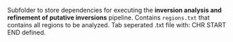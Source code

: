 Subfolder to store dependencies for executing the **inversion analysis and refinement of putative inversions** pipeline. Contains `regions.txt` that contains all regions to be analyzed. Tab seperated .txt file with: CHR START END defined.